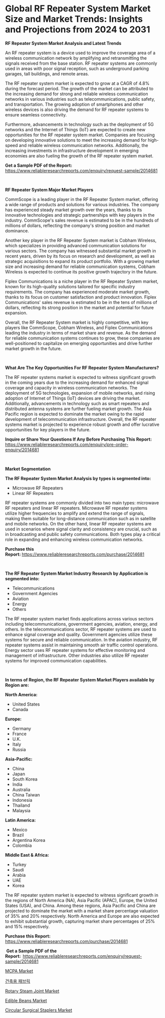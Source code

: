 <p><h1>Global RF Repeater System Market Size and Market Trends: Insights and Projections from 2024 to 2031</h1></p><p><strong>RF Repeater System Market Analysis and Latest Trends</strong></p>
<p><p>An RF repeater system is a device used to improve the coverage area of a wireless communication network by amplifying and retransmitting the signals received from the base station. RF repeater systems are commonly used in areas with poor signal reception, such as underground parking garages, tall buildings, and remote areas.</p><p>The RF repeater system market is expected to grow at a CAGR of 4.8% during the forecast period. The growth of the market can be attributed to the increasing demand for strong and reliable wireless communication networks in various industries such as telecommunications, public safety, and transportation. The growing adoption of smartphones and other wireless devices is also driving the demand for RF repeater systems to ensure seamless connectivity.</p><p>Furthermore, advancements in technology such as the deployment of 5G networks and the Internet of Things (IoT) are expected to create new opportunities for the RF repeater system market. Companies are focusing on developing innovative solutions to meet the increasing demand for high-speed and reliable wireless communication networks. Additionally, the increasing investments in infrastructure development in emerging economies are also fueling the growth of the RF repeater system market.</p></p>
<p><strong>Get a Sample PDF of the Report:&nbsp;</strong> <a href="https://www.reliableresearchreports.com/enquiry/request-sample/2014681">https://www.reliableresearchreports.com/enquiry/request-sample/2014681</a></p>
<p>&nbsp;</p>
<p><strong>RF Repeater System Major Market Players</strong></p>
<p><p>CommScope is a leading player in the RF Repeater System market, offering a wide range of products and solutions for various industries. The company has experienced steady market growth over the years, thanks to its innovative technologies and strategic partnerships with key players in the industry. CommScope's sales revenue is estimated to be in the hundreds of millions of dollars, reflecting the company's strong position and market dominance.</p><p>Another key player in the RF Repeater System market is Cobham Wireless, which specializes in providing advanced communication solutions for various sectors. The company has witnessed substantial market growth in recent years, driven by its focus on research and development, as well as strategic acquisitions to expand its product portfolio. With a growing market size and increasing demand for reliable communication systems, Cobham Wireless is expected to continue its positive growth trajectory in the future.</p><p>Fiplex Communications is a niche player in the RF Repeater System market, known for its high-quality solutions tailored for specific industry requirements. The company has experienced moderate market growth, thanks to its focus on customer satisfaction and product innovation. Fiplex Communications' sales revenue is estimated to be in the tens of millions of dollars, reflecting its strong position in the market and potential for future expansion.</p><p>Overall, the RF Repeater System market is highly competitive, with key players like CommScope, Cobham Wireless, and Fiplex Communications leading the industry in terms of market share and revenue. As the demand for reliable communication systems continues to grow, these companies are well-positioned to capitalize on emerging opportunities and drive further market growth in the future.</p></p>
<p>&nbsp;</p>
<p><strong>What Are The Key Opportunities For RF Repeater System Manufacturers?</strong></p>
<p><p>The RF repeater systems market is expected to witness significant growth in the coming years due to the increasing demand for enhanced signal coverage and capacity in wireless communication networks. The deployment of 5G technologies, expansion of mobile networks, and rising adoption of Internet of Things (IoT) devices are driving the market. Additionally, advancements in technology such as smart repeaters and distributed antenna systems are further fueling market growth. The Asia Pacific region is expected to dominate the market owing to the rapid development of telecommunication infrastructure. Overall, the RF repeater systems market is projected to experience robust growth and offer lucrative opportunities for key players in the future.</p></p>
<p><strong>Inquire or Share Your Questions If Any Before Purchasing This Report:</strong> <a href="https://www.reliableresearchreports.com/enquiry/pre-order-enquiry/2014681">https://www.reliableresearchreports.com/enquiry/pre-order-enquiry/2014681</a></p>
<p>&nbsp;</p>
<p><strong>Market Segmentation</strong></p>
<p><strong>The RF Repeater System Market Analysis by types is segmented into:</strong></p>
<p><ul><li>Microwave RF Repeaters</li><li>Linear RF Repeaters</li></ul></p>
<p><p>RF repeater systems are commonly divided into two main types: microwave RF repeaters and linear RF repeaters. Microwave RF repeater systems utilize higher frequencies to amplify and extend the range of signals, making them suitable for long-distance communication such as in satellite and mobile networks. On the other hand, linear RF repeater systems are used in scenarios where signal clarity and consistency are crucial, such as in broadcasting and public safety communications. Both types play a critical role in expanding and enhancing wireless communication networks.</p></p>
<p><strong>Purchase this Report:&nbsp;</strong><a href="https://www.reliableresearchreports.com/purchase/2014681">https://www.reliableresearchreports.com/purchase/2014681</a></p>
<p>&nbsp;</p>
<p><strong>The RF Repeater System Market Industry Research by Application is segmented into:</strong></p>
<p><ul><li>Telecommunications</li><li>Government Agencies</li><li>Aviation</li><li>Energy</li><li>Others</li></ul></p>
<p><p>The RF repeater system market finds applications across various sectors including telecommunications, government agencies, aviation, energy, and others. In the telecommunications sector, RF repeater systems are used to enhance signal coverage and quality. Government agencies utilize these systems for secure and reliable communication. In the aviation industry, RF repeater systems assist in maintaining smooth air traffic control operations. Energy sector uses RF repeater systems for effective monitoring and management of infrastructure. Other industries also utilize RF repeater systems for improved communication capabilities.</p></p>
<p>&nbsp;</p>
<p><strong>In terms of Region, the RF Repeater System Market Players available by Region are:</strong></p>
<p>
    <p> <strong> North America: </strong>
        <ul>
            <li>United States</li>
            <li>Canada</li>
        </ul>
        </p> 
    <p> <strong> Europe: </strong>
        <ul>
            <li>Germany</li>
            <li>France</li>
            <li>U.K.</li>
            <li>Italy</li>
            <li>Russia</li>
        </ul>
        </p> 
    <p> <strong> Asia-Pacific: </strong>
        <ul>
            <li>China</li>
            <li>Japan</li>
            <li>South Korea</li>
            <li>India</li>
            <li>Australia</li>
            <li>China Taiwan</li>
            <li>Indonesia</li>
            <li>Thailand</li>
            <li>Malaysia</li>
        </ul>
        </p> 
    <p> <strong> Latin America: </strong>
        <ul>
            <li>Mexico</li>
            <li>Brazil</li>
            <li>Argentina Korea</li>
            <li>Colombia</li>
        </ul>
        </p> 
    <p> <strong> Middle East & Africa: </strong>
        <ul>
            <li>Turkey</li>
            <li>Saudi</li>
            <li>Arabia</li>
            <li>UAE</li>
            <li>Korea</li>
        </ul>
    </p>
    </p>
<p><p>The RF repeater system market is expected to witness significant growth in the regions of North America (NA), Asia Pacific (APAC), Europe, the United States (USA), and China. Among these regions, Asia Pacific and China are projected to dominate the market with a market share percentage valuation of 35% and 20% respectively. North America and Europe are also expected to exhibit substantial growth, capturing market share percentages of 25% and 15% respectively.</p></p>
<p><strong>Purchase this Report: </strong><a href="https://www.reliableresearchreports.com/purchase/2014681">https://www.reliableresearchreports.com/purchase/2014681</a></p>
<p>&nbsp;<strong>Get a Sample PDF of the Report:&nbsp;&nbsp;</strong><a href="https://www.reliableresearchreports.com/enquiry/request-sample/2014681">https://www.reliableresearchreports.com/enquiry/request-sample/2014681</a></p>
<p><strong></strong></p>
<p><p><a href="https://view.publitas.com/reportprime-1/mcpa-market-offer-valuable-insights-into-market-size-market-share-market-trends-and-projections-spanning-from-2024-to-2031/">MCPA Market</a></p><p><a href="https://medium.com/@jonharrtis67676y/%EA%B1%B4%EC%84%A4-%EC%A7%81%EB%AC%BC-%EC%8B%9C%EC%9E%A5-%EB%B6%84%EC%84%9D-%EA%B8%80%EB%A1%9C%EB%B2%8C-%EC%82%B0%EC%97%85-%EC%A0%84%EB%A7%9D-%EB%B0%8F-%EC%98%88%EC%B8%A1-2024%EB%85%84%EB%B6%80%ED%84%B0-2031%EB%85%84-4c7e14eaaebc">건축용 패브릭</a></p><p><a href="https://flame-sidecar-702.notion.site/Rotary-Steam-Joint-Market-Analysis-and-Market-Size-Global-Industry-Overview-Market-Segmentation-an-e7328dd67d3342da928673f8dc567273">Rotary Steam Joint Market</a></p><p><a href="https://view.publitas.com/reportprime-1/edible-beans-market-furnish-information-about-market-size-market-share-market-dynamics-and-projections-spanning-from-2024-to-2031/">Edible Beans Market</a></p><p><a href="https://full-wildebeest-80b.notion.site/Circular-Surgical-Staplers-Market-Offer-Valuable-Insights-into-Market-Size-Market-Share-Market-Tre-f76e992e8e9c49d0ad2c7f7a0d1d5d54">Circular Surgical Staplers Market</a></p></p>